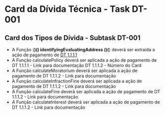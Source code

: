 # Card da Dívida Técnica - Task DT-001
## Card dos Tipos de Dívida  - Subtask DT-001

- A Função (__)(**) identifyingEvaluatingAddress (**)(__) deverá ser extraida a ação de pagamento de [DT 1.1.1.1](https://docs.google.com/spreadsheets/d/1JMrKF7l_l-AtAMh8LuWJE0XIFX2sXh5dm7rnAr1OXF4/edit#gid=46439327)
- A Função calculatePolicy deverá ser aplicada a ação de pagamento de DT 1.1.1.1 - Link para documentação
DT 1.1.1.2 - Número do Card
- A Função calculateMoratorium deverá ser aplicada a ação de pagamento de DT 1.1.1.2 - Link para documentação
- A Função calculateInfractionFine deverá ser aplicada a ação de pagamento de DT 1.1.1.2 - Link para documentação
- A Função calculateFine deverá ser aplicada a ação de pagamento de DT 1.1.1.2 - Link para documentação
- A Função calculateInterest deverá ser aplicada a ação de pagamento de DT 1.1.1.2 - Link para documentação